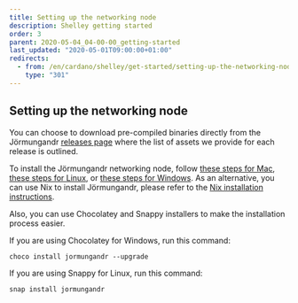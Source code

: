 ```yaml
---
title: Setting up the networking node
description: Shelley getting started
order: 3
parent: 2020-05-04_04-00-00_getting-started
last_updated: "2020-05-01T09:00:00+01:00"
redirects:
  - from: /en/cardano/shelley/get-started/setting-up-the-networking-node/
    type: "301"
---
```

## Setting up the networking node

You can choose to download pre-compiled binaries directly from the Jörmungandr [releases page](https://github.com/input-output-hk/jormungandr/releases) where the list of assets we provide for each release is outlined.

To install the Jörmungandr networking node, follow [these steps for Mac](https://iohk.zendesk.com/hc/en-us/articles/360036898153), [these steps for Linux](https://iohk.zendesk.com/hc/en-us/articles/360039342934-How-to-install-Jormungandr-Networking-Linux-), or [these steps for Windows](https://iohk.zendesk.com/hc/en-us/articles/360036898353). As an alternative, you can use Nix to install Jörmungandr, please refer to the [Nix installation instructions](https://iohk.zendesk.com/hc/en-us/articles/360037059013-Nix-for-stakepool-oparators).

Also, you can use Chocolatey and Snappy installers to make the installation process easier.

If you are using Chocolatey for Windows, run this command:

```shell
choco install jormungandr --upgrade
```

If you are using Snappy for Linux, run this command:

```shell
snap install jormungandr
```
